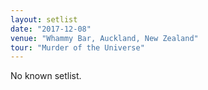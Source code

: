 ```yaml
---
layout: setlist
date: "2017-12-08"
venue: "Whammy Bar, Auckland, New Zealand"
tour: "Murder of the Universe"
---
```


No known setlist.
